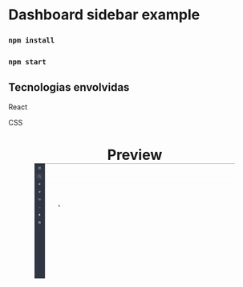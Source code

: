 # Dashboard sidebar example

### `npm install`
### `npm start`

## Tecnologias envolvidas

<p>React</p>
<p>CSS</p>

<h1 align="center">
    Preview
   <br/>
   
   <img src="https://github.com/rodrigosnantes/dashboard-sidebar-model-01/blob/main/sidebar-gif.gif" width="400" />
</h1>
